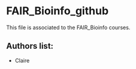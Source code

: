 # FAIR_Bioinfo_github
This file is associated to the FAIR_Bioinfo courses.

## Authors list:
- Claire 
